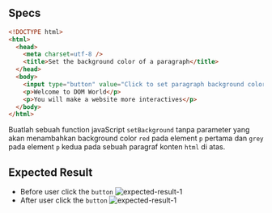 ## Specs

```html
<!DOCTYPE html>
<html>
  <head>
    <meta charset=utf-8 />
    <title>Set the background color of a paragraph</title>
  </head>
  <body>
    <input type="button" value="Click to set paragraph background color" onclick="setBackground()">
    <p>Welcome to DOM World</p>
    <p>You will make a website more interactives</p> 
  </body>
</html>
```

Buatlah sebuah function javaScript `setBackground` tanpa parameter yang akan menambahkan background color `red` pada element `p` pertama dan `grey` pada element `p` kedua pada sebuah paragraf konten `html` di atas.

## Expected Result
- Before user click the `button`
![expected-result-1](https://skilvul-prod-01.s3.ap-southeast-1.amazonaws.com/lesson/full-stack-assignment/code-challenge-dom-styles-1.png)
- After user click the `button`
![expected-result-1](https://skilvul-prod-01.s3.ap-southeast-1.amazonaws.com/lesson/full-stack-assignment/code-challenge-dom-styles-2.png)